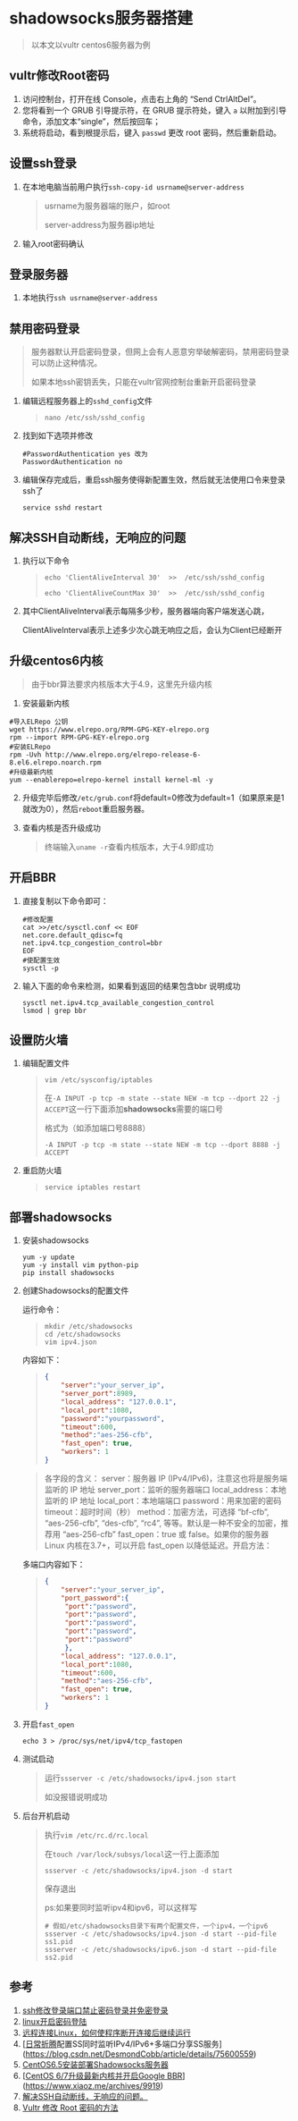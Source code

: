 # shadowsocks服务器搭建

> 以本文以vultr centos6服务器为例

## vultr修改Root密码

1. 访问控制台，打开在线 Console，点击右上角的 “Send CtrlAltDel”。
2. 您将看到一个 GRUB 引导提示符，在 GRUB 提示符处，键入 `a` 以附加到引导命令，添加文本“single”，然后按回车；
3. 系统将启动，看到根提示后，键入 `passwd` 更改 root 密码，然后重新启动。

## 设置ssh登录

1. 在本地电脑当前用户执行`ssh-copy-id usrname@server-address`

   > usrname为服务器端的账户，如root
   >
   > server-address为服务器ip地址

2. 输入root密码确认

## 登录服务器

1. 本地执行`ssh usrname@server-address`

## 禁用密码登录

> 服务器默认开启密码登录，但网上会有人恶意穷举破解密码，禁用密码登录可以防止这种情况。
>
> 如果本地ssh密钥丢失，只能在vultr官网控制台重新开启密码登录

1. 编辑远程服务器上的`sshd_config`文件

   > `nano /etc/ssh/sshd_config`

2. 找到如下选项并修改

   ```shell
   #PasswordAuthentication yes 改为
   PasswordAuthentication no
   ```

3. 编辑保存完成后，重启ssh服务使得新配置生效，然后就无法使用口令来登录ssh了

   `service sshd restart`

## 解决SSH自动断线，无响应的问题

1. 执行以下命令

   > `echo 'ClientAliveInterval 30'  >>  /etc/ssh/sshd_config`
   >
   > `echo 'ClientAliveCountMax 30'  >>  /etc/ssh/sshd_config`

2. 其中ClientAliveInterval表示每隔多少秒，服务器端向客户端发送心跳，

   ClientAliveInterval表示上述多少次心跳无响应之后，会认为Client已经断开

## 升级centos6内核

> 由于bbr算法要求内核版本大于4.9，这里先升级内核

1. 安装最新内核

```shell
#导入ELRepo 公钥
wget https://www.elrepo.org/RPM-GPG-KEY-elrepo.org
rpm --import RPM-GPG-KEY-elrepo.org
#安装ELRepo
rpm -Uvh http://www.elrepo.org/elrepo-release-6-8.el6.elrepo.noarch.rpm
#升级最新内核
yum --enablerepo=elrepo-kernel install kernel-ml -y
```

2. 升级完毕后修改`/etc/grub.conf`将default=0修改为default=1（如果原来是1就改为0），然后`reboot`重启服务器。

3. 查看内核是否升级成功

   > 终端输入`uname -r`查看内核版本，大于4.9即成功

## 开启BBR

1. 直接复制以下命令即可：

   ```shell
   #修改配置
   cat >>/etc/sysctl.conf << EOF
   net.core.default_qdisc=fq
   net.ipv4.tcp_congestion_control=bbr
   EOF
   #使配置生效
   sysctl -p
   ```

2. 输入下面的命令来检测，如果看到返回的结果包含bbr 说明成功

   ```shell
   sysctl net.ipv4.tcp_available_congestion_control
   lsmod | grep bbr
   ```

## 设置防火墙

1. 编辑配置文件

   > `vim /etc/sysconfig/iptables`
   >
   > 在`-A INPUT -p tcp -m state --state NEW -m tcp --dport 22 -j ACCEPT`这一行下面添加**shadowsocks**需要的端口号
   >
   > 格式为（如添加端口号8888）
   >
   > `-A INPUT -p tcp -m state --state NEW -m tcp --dport 8888 -j ACCEPT`

2. 重启防火墙

   > `service iptables restart`

## 部署shadowsocks

1. 安装shadowsocks

   ```shell
   yum -y update
   yum -y install vim python-pip
   pip install shadowsocks
   ```

2. 创建Shadowsocks的配置文件

   运行命令：

   > ```shell
   > mkdir /etc/shadowsocks
   > cd /etc/shadowsocks
   > vim ipv4.json
   > ```

   内容如下：

   > ```json
   > {
   >     "server":"your_server_ip",
   >     "server_port":8989,
   >     "local_address": "127.0.0.1",
   >     "local_port":1080,
   >     "password":"yourpassword",
   >     "timeout":600,
   >     "method":"aes-256-cfb",
   >     "fast_open": true,
   >     "workers": 1
   > }
   > ```

   > 各字段的含义：
   > server：服务器 IP (IPv4/IPv6)，注意这也将是服务端监听的 IP 地址
   > server_port：监听的服务器端口
   > local_address：本地监听的 IP 地址
   > local_port：本地端端口
   > password：用来加密的密码
   > timeout：超时时间（秒）
   > method：加密方法，可选择 “bf-cfb”, “aes-256-cfb”, “des-cfb”, “rc4”, 等等。默认是一种不安全的加密，推荐用 “aes-256-cfb”
   > fast_open：true 或 false。如果你的服务器 Linux 内核在3.7+，可以开启 fast_open 以降低延迟。开启方法：

   多端口内容如下：

   > ```json
   > {
   >     "server":"your_server_ip",
   >     "port_password":{
   >      "port":"password",
   >      "port":"password",
   >      "port":"password",
   >      "port":"password",
   >      "port":"password"
   >      },
   >     "local_address": "127.0.0.1",
   >     "local_port":1080,
   >     "timeout":600,
   >     "method":"aes-256-cfb",
   >     "fast_open": true,
   >     "workers": 1
   > }
   > ```

3. 开启`fast_open`

   `echo 3 > /proc/sys/net/ipv4/tcp_fastopen`

4. 测试启动

   > 运行`ssserver -c /etc/shadowsocks/ipv4.json start`
   >
   > 如没报错说明成功

5. 后台开机启动

   > 执行`vim /etc/rc.d/rc.local`
   >
   > 在`touch /var/lock/subsys/local`这一行上面添加
   >
   > `ssserver -c /etc/shadowsocks/ipv4.json -d start`
   >
   > 保存退出
   >
   > ps:如果要同时监听ipv4和ipv6，可以这样写
   >
   > ```shell
   > # 假如/etc/shadowsocks目录下有两个配置文件，一个ipv4，一个ipv6
   > ssserver -c /etc/shadowsocks/ipv4.json -d start --pid-file ss1.pid
   > ssserver -c /etc/shadowsocks/ipv6.json -d start --pid-file ss2.pid
   > ```

## 参考

1. [ssh修改登录端口禁止密码登录并免密登录](https://www.jianshu.com/p/b294e9da09ad)
2. [linux开启密码登陆](https://blog.csdn.net/ch2009120504/article/details/53170102)
3. [远程连接Linux，如何使程序断开连接后继续运行](https://blog.csdn.net/lyjcn/article/details/52780555)
4. [[日常折腾](三)配置SS同时监听IPv4/IPv6+多端口分享SS服务](https://blog.csdn.net/DesmondCobb/article/details/75600559)
5. [CentOS6.5安装部署Shadowsocks服务器](http://blog.51cto.com/zlyang/1891026)
6. [[CentOS 6/7升级最新内核并开启Google BBR](https://www.xiaoz.me/archives/9919)](https://www.xiaoz.me/archives/9919)
7. [解决SSH自动断线，无响应的问题。](https://www.coder4.com/archives/3751)
8. [Vultr 修改 Root 密码的方法](https://zhuanlan.zhihu.com/p/35779715)




